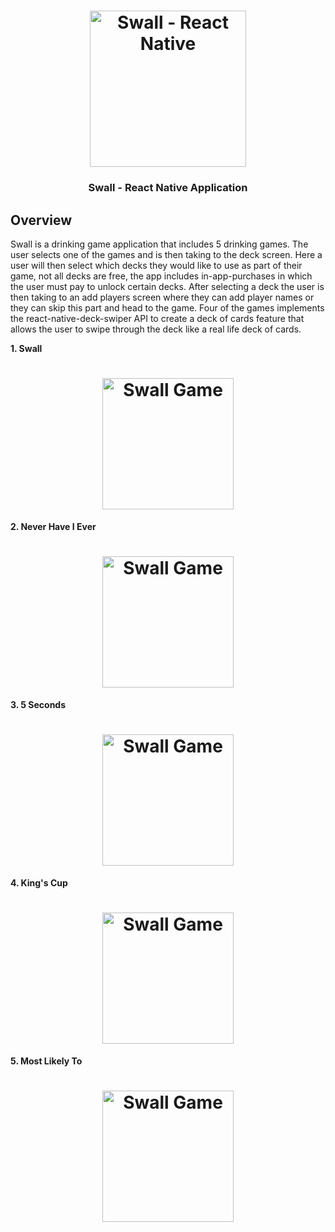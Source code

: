 <h1 align="center">
<img
		width="250"
		alt="Swall - React Native"
		src="https://github.com/RKC105/Swall/blob/main/assets/images/icon.png">
</h1>
<h3 align="center">
	Swall - React Native Application
</h3>

## Overview
Swall is a drinking game application that includes 5 drinking games. The user selects one of the games and is then taking to the deck screen. Here a user will then select which decks they would like to use as part of their game, not all decks are free, the app includes in-app-purchases in which the user must pay to unlock certain decks. After selecting a deck the user is then taking to an add players screen where they can add player names or they can skip this part and head to the game. Four of the games implements the react-native-deck-swiper API to create a deck of cards feature that allows the user to swipe through the deck like a real life deck of cards. 

**1. Swall**
<h1 align="center">
<img width="210" alt="Swall Game"src="https://github.com/RKC105/Swall/blob/main/screenshots/swallGame.gif">
</h1>

**2. Never Have I Ever**
<h1 align="center">
<img width="210" alt="Swall Game"src="https://github.com/RKC105/Swall/blob/main/screenshots/neverEverGame.gif">
</h1>

**3. 5 Seconds**
<h1 align="center">
<img width="210" alt="Swall Game"src="https://github.com/RKC105/Swall/blob/main/screenshots/fiveSceondsGame.gif">
</h1>

**4. King's Cup**
<h1 align="center">
<img width="210" alt="Swall Game"src="https://github.com/RKC105/Swall/blob/main/screenshots/kingsGame.gif">
</h1>

**5. Most Likely To**
<h1 align="center">
<img width="210" alt="Swall Game"src="https://github.com/RKC105/Swall/blob/main/screenshots/mostLikelyGame.gif">
</h1>
